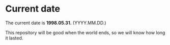 # Current date

The current date is **1998.05.31.** (YYYY.MM.DD.)

This repository will be good when the world ends, so we will know how long it lasted.